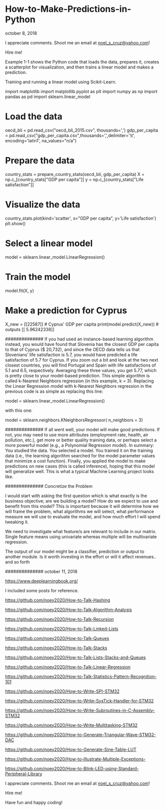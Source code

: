 # How-to-Make-Predictions-in-Python

october 8, 2018

I appreciate comments. Shoot me an email at noel_s_cruz@yahoo.com!

Hire me!

Example 1-1 shows the Python code that loads the data, prepares it, creates a
scatterplot for visualization, and then trains a linear model and makes a 
prediction.

Training and running a linear model using Scikit-Learn.

import matplotlib
import matplotlib.pyplot as plt
import numpy as np
import pandas as pd
import sklearn.linear_model

# Load the data
oecd_bli = pd.read_csv("oecd_bli_2015.csv", thousands=',')
gdp_per_capita = pd.read_csv("gdp_per_capita.csv",thousands=',',delimiter='\t',
                             encoding='latin1', na_values="n/a")

# Prepare the data
country_stats = prepare_country_stats(oecd_bli, gdp_per_capita)
X = np.c_[country_stats["GDP per capita"]]
y = np.c_[country_stats["Life satisfaction"]]

# Visualize the data
country_stats.plot(kind='scatter', x="GDP per capita", y='Life satisfaction')
plt.show()

# Select a linear model
model = sklearn.linear_model.LinearRegression()

# Train the model
model.fit(X, y)

# Make a prediction for Cyprus
X_new = [[22587]]  # Cyprus' GDP per capita
print(model.predict(X_new)) # outputs [[ 5.96242338]]

##############
If you had used an instance-based learning algorithm instead, you would have
found that Slovenia has the closest GDP per capita to that of Cyprus ($ 20,732),
and since the OECD data tells us that Slovenians’ life satisfaction is 5.7, you 
would have predicted a life satisfaction of 5.7 for Cyprus. If you zoom out a
bit and look at the two next closest countries, you will find Portugal and 
Spain with life satisfactions of 5.1 and 6.5, respectively. Averaging these 
three values, you get 5.77, which is pretty close to your model-based prediction. 
This simple algorithm is called k-Nearest Neighbors regression (in this example,
k = 3). Replacing the Linear Regression model with k-Nearest Neighbors regression
in the previous code is as simple as replacing this line: 

model = sklearn.linear_model.LinearRegression() 

with this one: 

model = sklearn.neighbors.KNeighborsRegressor( n_neighbors = 3)

##############
If all went well, your model will make good predictions. If not, you may need to
use more attributes (employment rate, health, air pollution, etc.), get more or
better quality training data, or perhaps select a more powerful model (e.g., a
Polynomial Regression model). In summary: You studied the data. You selected a
model. You trained it on the training data (i.e., the learning algorithm searched
for the model parameter values that minimize a cost function). Finally, you
applied the model to make predictions on new cases (this is called inference), 
hoping that this model will generalize well. This is what a typical Machine 
Learning project looks like.

##############
Concretize the Problem

I would start with asking the first question which is what exactly is the business 
objective; are we building a model? How do we expect to use and benefit from this 
model? This is important because it will determine how we will frame the problem,
what algorithms we will select, what performance measure we will use to evaluate
the model, and how much effort I will spend tweaking it.

We need to investigate what feature/s are relevant to include in our matrix. Single
feature means using univariate whereas multiple will be multivariate regression. 

The output of our model might be a classifier, prediction or output to another
module. Is it worth investing in the effort or will it affect revenues.. and so forth

##############
october 11, 2018

https://www.deeplearningbook.org/

I included some posts for reference.

https://github.com/noey2020/How-to-Talk-Hashing

https://github.com/noey2020/How-to-Talk-Algorithm-Analysis

https://github.com/noey2020/How-to-Talk-Recursion

https://github.com/noey2020/How-to-Talk-Linked-Lists

https://github.com/noey2020/How-to-Talk-Queues

https://github.com/noey2020/How-to-Talk-Stacks

https://github.com/noey2020/How-to-Talk-Lists-Stacks-and-Queues

https://github.com/noey2020/How-to-Talk-Linear-Regression

https://github.com/noey2020/How-to-Talk-Statistics-Pattern-Recognition-101

https://github.com/noey2020/How-to-Write-SPI-STM32

https://github.com/noey2020/How-to-Write-SysTick-Handler-for-STM32

https://github.com/noey2020/How-to-Write-Subroutines-in-C-Assembly-STM32

https://github.com/noey2020/How-to-Write-Multitasking-STM32

https://github.com/noey2020/How-to-Generate-Triangular-Wave-STM32-DAC

https://github.com/noey2020/How-to-Generate-Sine-Table-LUT

https://github.com/noey2020/How-to-Illustrate-Multiple-Exceptions-

https://github.com/noey2020/How-to-Blink-LED-using-Standard-Peripheral-Library

I appreciate comments. Shoot me an email at noel_s_cruz@yahoo.com!

Hire me!

Have fun and happy coding!
